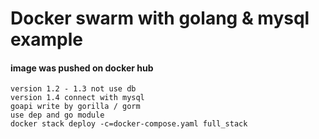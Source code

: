 # Docker swarm with golang & mysql example

#### image was pushed on docker hub 
~~~
version 1.2 - 1.3 not use db
version 1.4 connect with mysql
goapi write by gorilla / gorm
use dep and go module
docker stack deploy -c=docker-compose.yaml full_stack
~~~